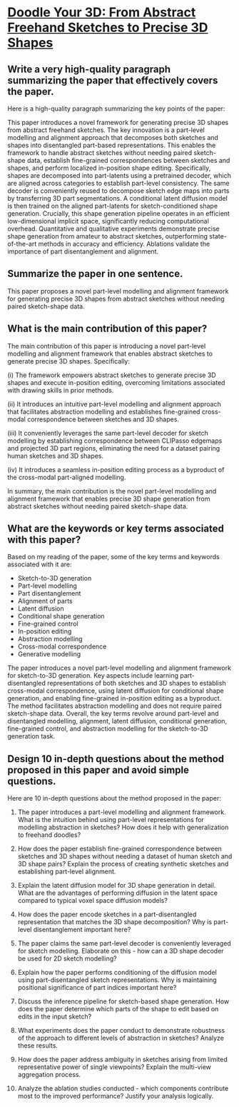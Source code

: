 # [Doodle Your 3D: From Abstract Freehand Sketches to Precise 3D Shapes](https://arxiv.org/abs/2312.04043)

## Write a very high-quality paragraph summarizing the paper that effectively covers the paper.

 Here is a high-quality paragraph summarizing the key points of the paper:

This paper introduces a novel framework for generating precise 3D shapes from abstract freehand sketches. The key innovation is a part-level modelling and alignment approach that decomposes both sketches and shapes into disentangled part-based representations. This enables the framework to handle abstract sketches without needing paired sketch-shape data, establish fine-grained correspondences between sketches and shapes, and perform localized in-position shape editing. Specifically, shapes are decomposed into part-latents using a pretrained decoder, which are aligned across categories to establish part-level consistency. The same decoder is conveniently reused to decompose sketch edge maps into parts by transferring 3D part segmentations. A conditional latent diffusion model is then trained on the aligned part-latents for sketch-conditioned shape generation. Crucially, this shape generation pipeline operates in an efficient low-dimensional implicit space, significantly reducing computational overhead. Quantitative and qualitative experiments demonstrate precise shape generation from amateur to abstract sketches, outperforming state-of-the-art methods in accuracy and efficiency. Ablations validate the importance of part disentanglement and alignment.


## Summarize the paper in one sentence.

 This paper proposes a novel part-level modelling and alignment framework for generating precise 3D shapes from abstract sketches without needing paired sketch-shape data.


## What is the main contribution of this paper?

 The main contribution of this paper is introducing a novel part-level modelling and alignment framework that enables abstract sketches to generate precise 3D shapes. Specifically:

(i) The framework empowers abstract sketches to generate precise 3D shapes and execute in-position editing, overcoming limitations associated with drawing skills in prior methods. 

(ii) It introduces an intuitive part-level modelling and alignment approach that facilitates abstraction modelling and establishes fine-grained cross-modal correspondence between sketches and 3D shapes.

(iii) It conveniently leverages the same part-level decoder for sketch modelling by establishing correspondence between CLIPasso edgemaps and projected 3D part regions, eliminating the need for a dataset pairing human sketches and 3D shapes.

(iv) It introduces a seamless in-position editing process as a byproduct of the cross-modal part-aligned modelling.

In summary, the main contribution is the novel part-level modelling and alignment framework that enables precise 3D shape generation from abstract sketches without needing paired sketch-shape data.


## What are the keywords or key terms associated with this paper?

 Based on my reading of the paper, some of the key terms and keywords associated with it are:

- Sketch-to-3D generation
- Part-level modelling
- Part disentanglement
- Alignment of parts 
- Latent diffusion
- Conditional shape generation
- Fine-grained control
- In-position editing
- Abstraction modelling
- Cross-modal correspondence
- Generative modelling

The paper introduces a novel part-level modelling and alignment framework for sketch-to-3D generation. Key aspects include learning part-disentangled representations of both sketches and 3D shapes to establish cross-modal correspondence, using latent diffusion for conditional shape generation, and enabling fine-grained in-position editing as a byproduct. The method facilitates abstraction modelling and does not require paired sketch-shape data. Overall, the key terms revolve around part-level and disentangled modelling, alignment, latent diffusion, conditional generation, fine-grained control, and abstraction modelling for the sketch-to-3D generation task.


## Design 10 in-depth questions about the method proposed in this paper and avoid simple questions.

 Here are 10 in-depth questions about the method proposed in the paper:

1) The paper introduces a part-level modelling and alignment framework. What is the intuition behind using part-level representations for modelling abstraction in sketches? How does it help with generalization to freehand doodles?

2) How does the paper establish fine-grained correspondence between sketches and 3D shapes without needing a dataset of human sketch and 3D shape pairs? Explain the process of creating synthetic sketches and establishing part-level alignment. 

3) Explain the latent diffusion model for 3D shape generation in detail. What are the advantages of performing diffusion in the latent space compared to typical voxel space diffusion models?

4) How does the paper encode sketches in a part-disentangled representation that matches the 3D shape decomposition? Why is part-level disentanglement important here?

5) The paper claims the same part-level decoder is conveniently leveraged for sketch modelling. Elaborate on this - how can a 3D shape decoder be used for 2D sketch modelling?

6) Explain how the paper performs conditioning of the diffusion model using part-disentangled sketch representations. Why is maintaining positional significance of part indices important here?

7) Discuss the inference pipeline for sketch-based shape generation. How does the paper determine which parts of the shape to edit based on edits in the input sketch?

8) What experiments does the paper conduct to demonstrate robustness of the approach to different levels of abstraction in sketches? Analyze these results.  

9) How does the paper address ambiguity in sketches arising from limited representative power of single viewpoints? Explain the multi-view aggregation process.

10) Analyze the ablation studies conducted - which components contribute most to the improved performance? Justify your analysis logically.
